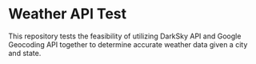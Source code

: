 # Weather API Test
This repository tests the feasibility of utilizing DarkSky API and Google Geocoding API together to determine accurate weather data given a city and state.
